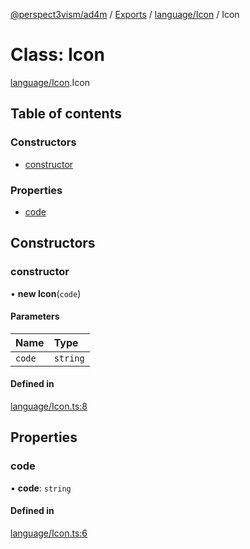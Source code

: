 [@perspect3vism/ad4m](../README.md) / [Exports](../modules.md) / [language/Icon](../modules/language_Icon.md) / Icon

# Class: Icon

[language/Icon](../modules/language_Icon.md).Icon

## Table of contents

### Constructors

- [constructor](language_Icon.Icon.md#constructor)

### Properties

- [code](language_Icon.Icon.md#code)

## Constructors

### constructor

• **new Icon**(`code`)

#### Parameters

| Name | Type |
| :------ | :------ |
| `code` | `string` |

#### Defined in

[language/Icon.ts:8](https://github.com/perspect3vism/ad4m/blob/2628235/src/language/Icon.ts#L8)

## Properties

### code

• **code**: `string`

#### Defined in

[language/Icon.ts:6](https://github.com/perspect3vism/ad4m/blob/2628235/src/language/Icon.ts#L6)
